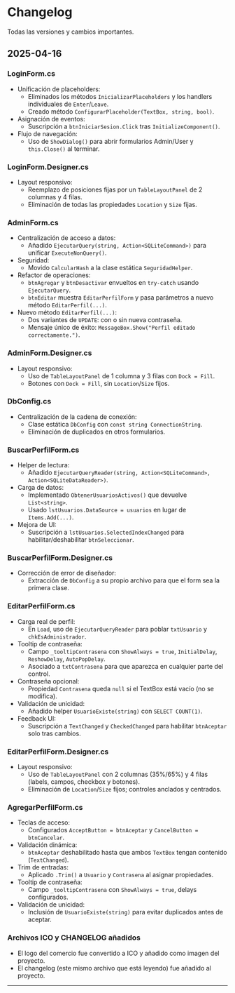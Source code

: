 ﻿# Changelog

Todas las versiones y cambios importantes.

## 2025-04-16

### LoginForm.cs
- Unificación de placeholders:
  - Eliminados los métodos `InicializarPlaceholders` y los handlers individuales de `Enter`/`Leave`.
  - Creado método `ConfigurarPlaceholder(TextBox, string, bool)`.
- Asignación de eventos:
  - Suscripción a `btnIniciarSesion.Click` tras `InitializeComponent()`.
- Flujo de navegación:
  - Uso de `ShowDialog()` para abrir formularios Admin/User y `this.Close()` al terminar.

### LoginForm.Designer.cs
- Layout responsivo:
  - Reemplazo de posiciones fijas por un `TableLayoutPanel` de 2 columnas y 4 filas.
  - Eliminación de todas las propiedades `Location` y `Size` fijas.

### AdminForm.cs
- Centralización de acceso a datos:
  - Añadido `EjecutarQuery(string, Action<SQLiteCommand>)` para unificar `ExecuteNonQuery()`.
- Seguridad:
  - Movido `CalcularHash` a la clase estática `SeguridadHelper`.
- Refactor de operaciones:
  - `btnAgregar` y `btnDesactivar` envueltos en `try-catch` usando `EjecutarQuery`.
  - `btnEditar` muestra `EditarPerfilForm` y pasa parámetros a nuevo método `EditarPerfil(...)`.
- Nuevo método `EditarPerfil(...)`:
  - Dos variantes de `UPDATE`: con o sin nueva contraseña.
  - Mensaje único de éxito: `MessageBox.Show("Perfil editado correctamente.")`.

### AdminForm.Designer.cs
- Layout responsivo:
  - Uso de `TableLayoutPanel` de 1 columna y 3 filas con `Dock = Fill`.
  - Botones con `Dock = Fill`, sin `Location`/`Size` fijos.

### DbConfig.cs
- Centralización de la cadena de conexión:
  - Clase estática `DbConfig` con `const string ConnectionString`.
  - Eliminación de duplicados en otros formularios.

### BuscarPerfilForm.cs
- Helper de lectura:
  - Añadido `EjecutarQueryReader(string, Action<SQLiteCommand>, Action<SQLiteDataReader>)`.
- Carga de datos:
  - Implementado `ObtenerUsuariosActivos()` que devuelve `List<string>`.
  - Usado `lstUsuarios.DataSource = usuarios` en lugar de `Items.Add(...)`.
- Mejora de UI:
  - Suscripción a `lstUsuarios.SelectedIndexChanged` para habilitar/deshabilitar `btnSeleccionar`.

### BuscarPerfilForm.Designer.cs
- Corrección de error de diseñador:
  - Extracción de `DbConfig` a su propio archivo para que el form sea la primera clase.

### EditarPerfilForm.cs
- Carga real de perfil:
  - En `Load`, uso de `EjecutarQueryReader` para poblar `txtUsuario` y `chkEsAdministrador`.
- Tooltip de contraseña:
  - Campo `_tooltipContrasena` con `ShowAlways = true`, `InitialDelay`, `ReshowDelay`, `AutoPopDelay`.
  - Asociado a `txtContrasena` para que aparezca en cualquier parte del control.
- Contraseña opcional:
  - Propiedad `Contrasena` queda `null` si el TextBox está vacío (no se modifica).
- Validación de unicidad:
  - Añadido helper `UsuarioExiste(string)` con `SELECT COUNT(1)`.
- Feedback UI:
  - Suscripción a `TextChanged` y `CheckedChanged` para habilitar `btnAceptar` solo tras cambios.

### EditarPerfilForm.Designer.cs
- Layout responsivo:
  - Uso de `TableLayoutPanel` con 2 columnas (35%/65%) y 4 filas (labels, campos, checkbox y botones).
  - Eliminación de `Location`/`Size` fijos; controles anclados y centrados.

### AgregarPerfilForm.cs
- Teclas de acceso:
  - Configurados `AcceptButton = btnAceptar` y `CancelButton = btnCancelar`.
- Validación dinámica:
  - `btnAceptar` deshabilitado hasta que ambos `TextBox` tengan contenido (`TextChanged`).
- Trim de entradas:
  - Aplicado `.Trim()` a `Usuario` y `Contrasena` al asignar propiedades.
- Tooltip de contraseña:
  - Campo `_tooltipContrasena` con `ShowAlways = true`, delays configurados.
- Validación de unicidad:
  - Inclusión de `UsuarioExiste(string)` para evitar duplicados antes de aceptar.
  
### Archivos ICO y CHANGELOG añadidos
- El logo del comercio fue convertido a ICO y añadido como imagen del proyecto.
- El changelog (este mismo archivo que está leyendo) fue añadido al proyecto.

---

